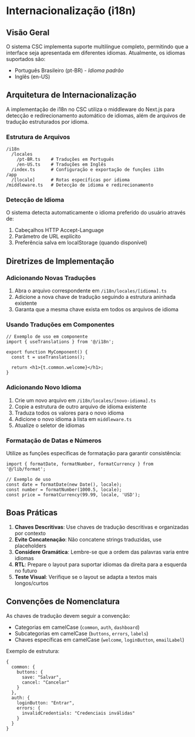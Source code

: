 # Internacionalização (i18n)

## Visão Geral

O sistema CSC implementa suporte multilíngue completo, permitindo que a interface seja apresentada em diferentes idiomas. Atualmente, os idiomas suportados são:

- Português Brasileiro (pt-BR) - *Idioma padrão*
- Inglês (en-US)

## Arquitetura de Internacionalização

A implementação de i18n no CSC utiliza o middleware do Next.js para detecção e redirecionamento automático de idiomas, além de arquivos de tradução estruturados por idioma.

### Estrutura de Arquivos

```
/i18n
  /locales
    /pt-BR.ts    # Traduções em Português
    /en-US.ts    # Traduções em Inglês
  /index.ts      # Configuração e exportação de funções i18n
/app
  /[locale]      # Rotas específicas por idioma
/middleware.ts   # Detecção de idioma e redirecionamento
```

### Detecção de Idioma

O sistema detecta automaticamente o idioma preferido do usuário através de:

1. Cabeçalhos HTTP Accept-Language
2. Parâmetro de URL explícito
3. Preferência salva em localStorage (quando disponível)

## Diretrizes de Implementação

### Adicionando Novas Traduções

1. Abra o arquivo correspondente em `/i18n/locales/[idioma].ts`
2. Adicione a nova chave de tradução seguindo a estrutura aninhada existente
3. Garanta que a mesma chave exista em todos os arquivos de idioma

### Usando Traduções em Componentes

```tsx
// Exemplo de uso em componente
import { useTranslations } from '@/i18n';

export function MyComponent() {
  const t = useTranslations();
  
  return <h1>{t.common.welcome}</h1>;
}
```

### Adicionando Novo Idioma

1. Crie um novo arquivo em `/i18n/locales/[novo-idioma].ts`
2. Copie a estrutura de outro arquivo de idioma existente
3. Traduza todos os valores para o novo idioma
4. Adicione o novo idioma à lista em `middleware.ts`
5. Atualize o seletor de idiomas

### Formatação de Datas e Números

Utilize as funções específicas de formatação para garantir consistência:

```tsx
import { formatDate, formatNumber, formatCurrency } from '@/lib/format';

// Exemplo de uso
const date = formatDate(new Date(), locale);
const number = formatNumber(1000.5, locale);
const price = formatCurrency(99.99, locale, 'USD');
```

## Boas Práticas

1. **Chaves Descritivas**: Use chaves de tradução descritivas e organizadas por contexto
2. **Evite Concatenação**: Não concatene strings traduzidas, use placeholders
3. **Considere Gramática**: Lembre-se que a ordem das palavras varia entre idiomas
4. **RTL**: Prepare o layout para suportar idiomas da direita para a esquerda no futuro
5. **Teste Visual**: Verifique se o layout se adapta a textos mais longos/curtos

## Convenções de Nomenclatura

As chaves de tradução devem seguir a convenção:

- Categorias em camelCase (`common`, `auth`, `dashboard`)
- Subcategorias em camelCase (`buttons`, `errors`, `labels`)
- Chaves específicas em camelCase (`welcome`, `loginButton`, `emailLabel`)

Exemplo de estrutura:
```
{
  common: {
    buttons: {
      save: "Salvar",
      cancel: "Cancelar"
    }
  },
  auth: {
    loginButton: "Entrar",
    errors: {
      invalidCredentials: "Credenciais inválidas"
    }
  }
}
```